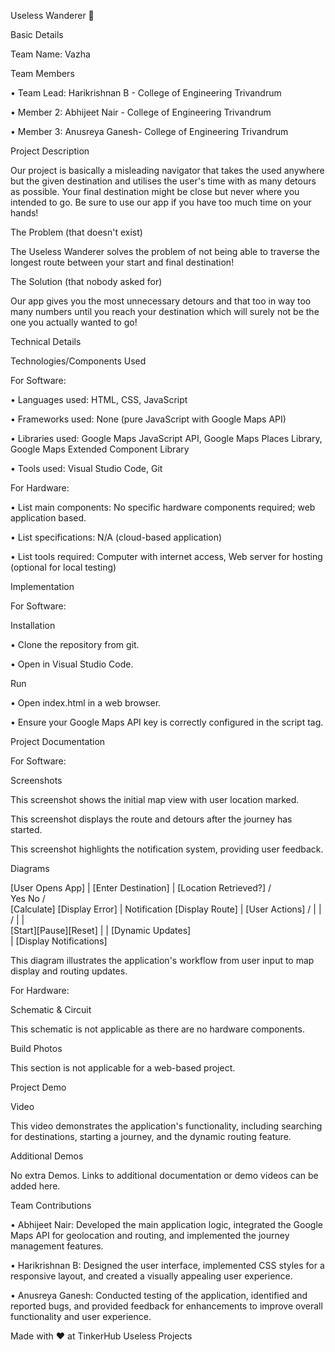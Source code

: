 Useless Wanderer 🎯

Basic Details

Team Name: Vazha

Team Members

• Team Lead: Harikrishnan B - College of Engineering Trivandrum 

• Member 2: Abhijeet Nair - College of Engineering Trivandrum 

• Member 3: Anusreya Ganesh- College of Engineering Trivandrum 

Project Description

Our project is basically a misleading navigator that takes the used anywhere but the given destination and utilises the user's time with as many detours as possible. Your final destination might be close but never where you intended to go. Be sure to use our app if you have too much time on your hands!

The Problem (that doesn't exist)

The Useless Wanderer solves the problem of not being able to traverse the longest route between your start and final destination!

The Solution (that nobody asked for)

Our app gives you the most unnecessary detours and that too in way too many numbers until you reach your destination which will surely not be the one you actually wanted to go!

 Technical Details

Technologies/Components Used

For Software:

• Languages used: HTML, CSS, JavaScript

• Frameworks used: None (pure JavaScript with Google Maps API)

• Libraries used: Google Maps JavaScript API, Google Maps Places Library, Google Maps Extended Component Library

• Tools used: Visual Studio Code, Git

For Hardware:

• List main components: No specific hardware components required; web application based.

• List specifications: N/A (cloud-based application)

• List tools required: Computer with internet access, Web server for hosting (optional for local testing)

Implementation

For Software:

Installation

• Clone the repository from git.

• Open in Visual Studio Code.

Run

• Open index.html in a web browser.

• Ensure your Google Maps API key is correctly configured in the script tag.

Project Documentation

For Software:

Screenshots

 
This screenshot shows the initial map view with user location marked.

 
This screenshot displays the route and detours after the journey has started.

 
This screenshot highlights the notification system, providing user feedback.

Diagrams

[User Opens App]
        |
 [Enter Destination]
        |
 [Location Retrieved?]
      /    \
    Yes    No
   /         \
[Calculate] [Display Error]
   |          Notification
[Display Route]
        |
   [User Actions]
      / | | \
     /  | |  \
[Start][Pause][Reset]
      |      |
[Dynamic Updates]  
        |
[Display Notifications]

This diagram illustrates the application's workflow from user input to map display and routing updates.

For Hardware:

Schematic & Circuit

This schematic is not applicable as there are no hardware components.

Build Photos

This section is not applicable for a web-based project.

Project Demo

Video


This video demonstrates the application's functionality, including searching for destinations, starting a journey, and the dynamic routing feature.

Additional Demos

No extra Demos.
Links to additional documentation or demo videos can be added here.

Team Contributions

• Abhijeet Nair: Developed the main application logic, integrated the Google Maps API for geolocation and routing, and implemented the journey management features.

• Harikrishnan B: Designed the user interface, implemented CSS styles for a responsive layout, and created a visually appealing user experience.

• Anusreya Ganesh: Conducted testing of the application, identified and reported bugs, and provided feedback for enhancements to improve overall functionality and user experience.

Made with ❤ at TinkerHub Useless Projects
